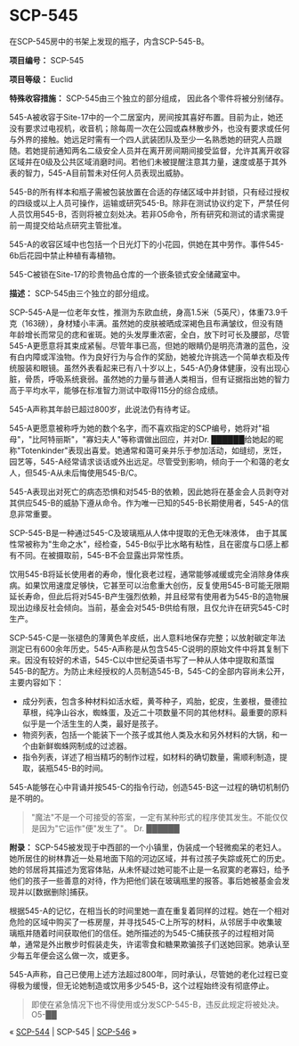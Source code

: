 # SCP-545
                        




在SCP-545房中的书架上发现的瓶子，内含SCP-545-B。



**项目编号：** SCP-545

**项目等级：** Euclid

**特殊收容措施：** SCP-545由三个独立的部分组成， 因此各个零件将被分别储存。

545-A被收容于Site-17中的一个二居室内，房间按其喜好布置。目前为止，她还没有要求过电视机，收音机；除每周一次在公园或森林散步外，也没有要求或任何与外界的接触。她远足时需有一个四人武装团队及至少一名熟悉她的研究人员跟随。若她提前通知两名二级安全人员并在离开房间期间接受监督，允许其离开收容区域并在0级及公共区域消磨时间。若他们未被提醒注意其力量，速度或基于其外表的智力，545-A目前暂未对任何人员表现出威胁。

545-B的所有样本和瓶子需被包装放置在合适的存储区域中并封锁，只有经过授权的四级或以上人员可操作，运输或研究545-B。除非在测试协议约定下，严禁任何人员饮用545-B，否则将被立刻处决。若非O5命令，所有研究和测试的请求需提前一周提交给站点研究主管批准。

545-A的收容区域中也包括一个日光灯下的小花园，供她在其中劳作。事件545-6b后花园中禁止种植有毒植物。

545-C被锁在Site-17的珍贵物品仓库的一个嵌条锁式安全储藏室中。

**描述：** SCP-545由三个独立的部分组成。

SCP-545-A是一位老年女性，推测为东欧血统，身高1.5米（5英尺），体重73.9千克（163磅），身材矮小丰满。虽然她的皮肤被晒成深褐色且布满皱纹，但没有随年龄增长而常见的痣和雀斑。她的头发厚重浓密，全白，放下时可长及腰部，尽管545-A更愿意将其束成紧髻。尽管年事已高，但她的眼睛仍是明亮清澈的蓝色，没有白内障或浑浊物。作为良好行为与合作的奖励，她被允许挑选一个简单衣柜及传统服装和眼镜。虽然外表看起来已有八十岁以上，545-A仍身体健康，没有出现心脏，骨质，呼吸系统衰弱。虽然她的力量与普通人类相当，但有证据指出她的智力高于平均水平，能够在标准智力测试中取得115分的综合成绩。

545-A声称其年龄已超过800岁，此说法仍有待考证。

545-A更愿意被称呼为她的数个名字，而不喜欢指定的SCP编号，她将对"祖母"，"比阿特丽斯"，"寡妇夫人"等称谓做出回应，并对Dr. ██████给她起的昵称"Totenkinder"表现出喜爱。她通常和蔼可亲并乐于参加活动，如缝纫，烹饪，园艺等，545-A经常请求谈话或外出远足。尽管受到影响，倾向于一个和蔼的老女人，但545-A从未后悔使用545-B/C。

545-A表现出对死亡的病态恐惧和对545-B的依赖，因此她将在基金会人员剥夺对其供应545-B的威胁下遵从命令。作为唯一已知的545-B长期使用者，545-A的信息非常重要。

SCP-545-B是一种通过545-C及玻璃瓶从人体中提取的无色无味液体， 由于其属性常被称为"生命之水"，经检查，545-B似乎比水略有粘性，且在密度与口感上都有不同。在被摄取前，545-B不会显露出异常性质。

饮用545-B将延长使用者的寿命，慢化衰老过程，通常能够减缓或完全消除身体疾病。如果饮用速度足够快，它甚至可以治愈重大创伤，反复使用545-B可能无限期延长寿命，但此后将对545-B产生强烈依赖，并且经常有使用者为545-B的造物展现出边缘反社会倾向。当前，基金会对545-B供给有限，且仅允许在研究545-C时生产。

SCP-545-C是一张褪色的薄黄色羊皮纸，出人意料地保存完整；以放射碳定年法测定已有600余年历史。545-A声称是从包含545-C说明的原始文件中将其复制下来。因没有较好的术语，545-C以中世纪英语书写了一种从人体中提取和蒸馏545-B的配方。为防止未经授权的人员制造545-B，545-C的全部内容尚未公开，主要内容如下：

- 成分列表，包含多种材料如活水蛭，黄芩种子，鸡胎，蛇皮，生姜根，曼德拉草根，纯净山谷水，蜘蛛蛋，及近二十项数量不同的其他材料。最重要的原料似乎是一个活生生的人类，最好是孩子。
- 物资列表，包括一个能装下一个孩子或其他人类及水和另外材料的大锅，和一个由新鲜蜘蛛网制成的过滤器。
- 指令列表，详述了相当精巧的制作过程，如材料的确切数量，需顺利制造，提取，装瓶545-B的时间。

545-A能够在心中背诵并按545-C的指令行动，创造545-B这一过程的确切机制仍是不明的。


> "魔法"不是一个可接受的答案，一定有某种形式的程序使其发生。不能仅仅是因为"它运作"便"发生了"。
Dr. ██████
> 

**附录：**  SCP-545被发现于中西部的一个小镇里，伪装成一个轻微痴呆的老妇人。她所居住的树林靠近一处易地面下陷的河边区域，并有过孩子失踪或死亡的历史。她的邻居将其描述为宽容体贴，从未怀疑过她可能不止是一名寂寞的老寡妇，给予他们的孩子一些善意的对待，作为把他们装在玻璃瓶里的报答。事后她被基金会发现并以[数据删除]捕获。

根据545-A的记忆，在相当长的时间里她一直在重复着同样的过程。她在一个相对危险的区域中购买了一栋房屋，并寻找545-C上所写的材料，从邻居手中收集玻璃瓶并随着时间获取他们的信任。她所描述的为545-C捕获孩子的过程相对简单，通常是外出散步时假装走失，许诺零食和糖果欺骗孩子们送她回家。她承认至少每五年便会这么做一次，或更多。

545-A声称，自己已使用上述方法超过800年，同时承认，尽管她的老化过程已变得极为缓慢，但无论她制造或饮用多少545-B，这个过程始终没有彻底停止。


> 即使在紧急情况下也不得使用或分发SCP-545-B，违反此规定将被处决。
O5-██
> 



« [SCP-544](/scp-544) | SCP-545 | [SCP-546](/scp-546) »





                    
